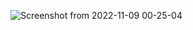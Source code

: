 ![Screenshot from 2022-11-09 00-25-04](https://user-images.githubusercontent.com/112589278/200577656-d89424ef-fffe-45a3-81de-3e35fc7462b5.png)

